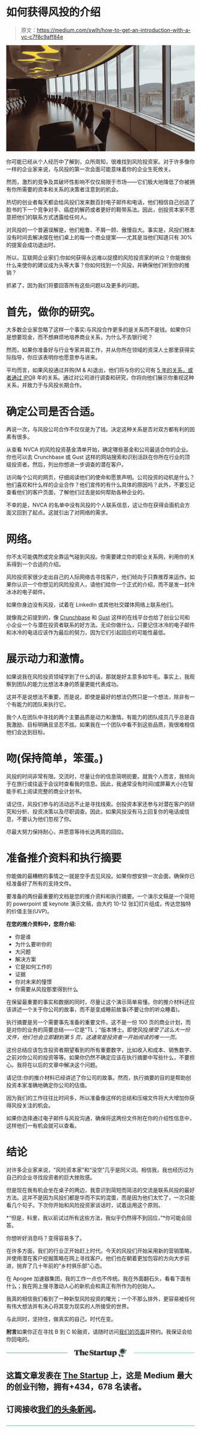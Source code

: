 # 如何获得风投的介绍

> 原文：<https://medium.com/swlh/how-to-get-an-introduction-with-a-vc-c7f8c9aff84e>

![](img/af6148ff1e969b7c6701f4fd56bbccf4.png)

你可能已经从个人经历中了解到，众所周知，很难找到风险投资家。对于许多像你一样的企业家来说，与风投的第一次会面可能意味着你的企业生死攸关。

然而，激烈的竞争及其破坏性影响不仅仅局限于市场——它们极大地降低了你被拥有你所需要的资本和关系的决策者注意到的机会。

热切的创业者每天都会给风投们发来数百封电子邮件和电话，他们相信自己创造了脸书的下一个竞争对手、癌症的解药或者更好的鞋带系法。因此，创投资本家不愿意把他们的联系方式透露给任何人。

对风投的一个普遍误解是，他们粗鲁、不屑一顾、傲慢自大。事实是，风投们根本没有时间去解决摆在他们桌上的每一个商业提案——尤其是当他们知道只有 30%的提案会成功退出时。

所以，互联网企业家们:你如何获得永远难以捉摸的风险投资家的听众？你能做些什么来使你的建议成为头等大事？你如何找到一个风投，并确保他们听到你的推销？

抓紧了，因为我们将要回答所有这些问题以及更多的问题。

# 首先，做你的研究。

大多数企业家忽略了这样一个事实:与风投合作更多的是关系而不是钱。如果你只是想要现金，而不想麻烦地培养商业关系，为什么不去银行呢？

然而，如果你准备好与行业专家并肩工作，并从你所在领域的资深人士那里获得实际指导，你应该表明你也愿意参与进来。

平均而言，如果风投通过并购(M & A)退出，他们将与你的公司有 [5 年的关系，或者通过 IPO](https://venturebeat.com/2017/05/19/vc-investing-still-strong-even-as-median-time-to-exit-reaches-8-2-years/)8 年的关系。通过对公司进行调查和研究，你将向他们展示你重视这种关系，并致力于与风投长期合作。

# 确定公司是否合适。

再说一次，与风投公司合作不仅仅是为了钱。决定这种关系是否对双方都有利的因素有很多。

从查看 NVCA 的风险投资基金清单开始，确定哪些基金和公司最适合你的企业。你也可以去 Crunchbase 或 Gust 这样的网站搜索和识别活跃在你所在行业的顶级投资者。然后，列出你想进一步调查的潜在客户。

访问每个公司的网页，仔细阅读他们的使命和愿景声明。公司投资的动机是什么？他们喜欢和什么样的企业合作？他们宣传的有什么具体的原因吗？此外，不要忘记查看他们的客户页面，了解他们过去是如何帮助各种企业的。

不幸的是，NVCA 的名单中没有风投的个人联系信息，这让你在获得会面机会方面又回到了起点。这就引出了对网络的需求。

# 网络。

你不太可能偶然或完全靠运气碰到风投。你需要建立你的职业关系网，利用你的关系得到一个合适的介绍。

风险投资家很少走出自己的人际网络去寻找客户，他们倾向于只靠推荐来运作。如果你认识一个你想见的风险投资人，请他们给你一个正式的介绍，而不是发一封冷冰冰的电子邮件。

如果你身边没有风投，试着在 LinkedIn 或其他社交媒体网络上联系他们。

就像我之前提到的，像 [Crunchbase](http://www.crunchbase.com) 和 [Gust](http://www.gust.com) 这样的在线平台也给了创业公司和小企业一个与潜在投资者联系的好方法。无论你做什么，只要记住冰冷的电子邮件和冰冷的电话应该作为最后的努力，因为它们引起回应的可能性最低。

# 展示动力和激情。

如果说我在风险投资领域学到了什么的话，那就是好主意多如牛毛。事实上，我观察到团队的能力比想法本身的质量更能代表成功。

这并不是说想法不重要，而是说，即使是最好的想法仍然只是一个想法，除非有一个有能力的团队来执行它。

我个人在团队中寻找的两个主要品质是动力和激情。有能力的团队成员几乎总是自我激励、目标明确且坚忍不拔。如果我在一个团队中看不到这些品质，我很难相信他们会达到目标。

# 吻(保持简单，笨蛋。)

风投的时间非常有限。交流时，尽量让你的信息简明扼要。就我个人而言，我倾向于在旅行或往返于会议时查看我的信息。因此，我通常没有时间(或屏幕大小)在智能手机上阅读完整的商业计划书。

请记住，风投们参与的活动远不止是寻找线索。创投资本家还参与对潜在客户的研究和分析、投资决策以及尽职调查。因此，如果风投没有马上回复你的电话或信息，不要认为他们忽视了你。

尽最大努力保持耐心，并愿意等待长达两周的回应。

# 准备推介资料和执行摘要

你能做的最糟糕的事情之一就是空手去见风投。如果你想安排一次会面，确保你已经准备好了所有的支持文件。

要准备的两份最重要的文档是您的推介资料和执行摘要。一个演示文稿是一个简短的 powerpoint 或 keynote 演示文稿，由大约 10-12 张幻灯片组成，传达您独特的价值主张(UVP)。

**在您的推介资料中，您将介绍:**

*   你是谁
*   为什么要听你的
*   大问题
*   解决方案
*   它是如何工作的
*   证据
*   你对未来的憧憬
*   你需要从风投那里得到什么

在保留最重要的事实和数据的同时，尽量让这个演示简单易懂。你的推介材料还应该讲述一个关于你公司的故事，而不是变成睡前故事(不要让你的听众睡着)。

执行摘要是另一个需要事先准备的重要文件。这不是一份 100 页的商业计划，而是对你的业务的简要总结——它是“TL；“版本博士。即使风投*接受了这么大一份文件，他们也会立即翻到第 5 页，这通常是投资者一开始阅读的唯一一页。*

这份总结应该包含投资者期望看到的所有重要数字，比如收入和成本、销售数字、之前对你公司的投资等等。如果你仍然不确定应该在执行摘要中写些什么，不要担心。我将在以后的文章中解决这个问题。

请记住:你的推介材料已经讲述了你公司的故事。然而，执行摘要的目的是帮助创投资本家准确地确定你公司的估值。

因为我们的工作往往比时间多，所以准备像这样的总结和压缩文件将大大增加你获得风投关注的机会。

如果你选择通过电子邮件与风投沟通，确保将这两份文件附在你的介绍性信息中，这样他们一有机会就可以查看。

# 结论

对许多企业家来说，“风险资本家”和“没空”几乎是同义词。相信我，我也经历过为自己的企业寻找投资者的巨大挫败感。

但是现在我有机会坐在桌子的两边，我意识到简短而简洁的交流是联系风投的最好方法。这并不是因为风投们都是华而不实的混蛋，而是因为他们太忙了，一次只能看几个句子。下次你开始和风险投资家谈话时，试着运用这个原则。

*“但是，科里，我以前试过所有这些方法，我似乎仍然得不到回应，”*你可能会回答。

你想听好消息吗？变得容易多了。

在许多方面，我们的行业正开始赶上时代。今天的风投们开始采用新的营销策略，并使用潜在客户挖掘策略在网上寻找客户。他们也在朝着更加包容的方向大步前进，抛弃了几十年前的“乡村俱乐部”心态。

在 Apogee 加速器集团，我的工作一点也不传统。我在外面翻石头，看看下面有什么；我在网上搜寻激动人心的新机会和真正有所作为的创始人。

我真的相信我们看到了一种新型风险投资的曙光；一个不那么排外，更容易被任何有伟大想法并有决心将其变为现实的人所接受的世界。

与此同时，坚持住，做真实的自己。时代在变。

**附言**如果你正在寻找 B 到 C 轮融资，请随时访问[我们的页面](http://apogeevc.com/)并预约。我保证会给你回电的。

[![](img/308a8d84fb9b2fab43d66c117fcc4bb4.png)](https://medium.com/swlh)

## 这篇文章发表在 [The Startup](https://medium.com/swlh) 上，这是 Medium 最大的创业刊物，拥有+434，678 名读者。

## 订阅接收[我们的头条新闻](https://growthsupply.com/the-startup-newsletter/)。

[![](img/b0164736ea17a63403e660de5dedf91a.png)](https://medium.com/swlh)